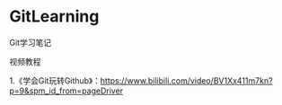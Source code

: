# GitLearning
Git学习笔记

视频教程

  1.《学会Git玩转Github》：https://www.bilibili.com/video/BV1Xx411m7kn?p=9&spm_id_from=pageDriver
